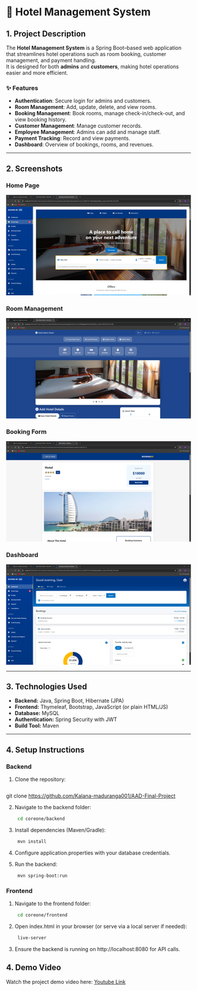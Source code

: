 # 🏨 Hotel Management System

## 1. Project Description
The **Hotel Management System** is a Spring Boot–based web application that streamlines hotel operations such as room booking, customer management, and payment handling.  
It is designed for both **admins** and **customers**, making hotel operations easier and more efficient.

### ✨ Features
- **Authentication**: Secure login for admins and customers.
- **Room Management**: Add, update, delete, and view rooms.
- **Booking Management**: Book rooms, manage check-in/check-out, and view booking history.
- **Customer Management**: Manage customer records.
- **Employee Management**: Admins can add and manage staff.
- **Payment Tracking**: Record and view payments.
- **Dashboard**: Overview of bookings, rooms, and revenues.

---

## 2. Screenshots

### Home Page  
![Home Page](https://raw.githubusercontent.com/Kalana-maduranga001/AAD-Final-Project/refs/heads/main/FrountEnd/screenshort/2.PNG)

### Room Management  
![Room Management](https://raw.githubusercontent.com/Kalana-maduranga001/AAD-Final-Project/refs/heads/main/FrountEnd/screenshort/3.PNG)

### Booking Form  
![Booking Form](https://raw.githubusercontent.com/Kalana-maduranga001/AAD-Final-Project/refs/heads/main/FrountEnd/screenshort/5.PNG)

### Dashboard  
![Dashboard](https://raw.githubusercontent.com/Kalana-maduranga001/AAD-Final-Project/refs/heads/main/FrountEnd/screenshort/1.PNG)

---

## 3. Technologies Used
- **Backend:** Java, Spring Boot, Hibernate (JPA)
- **Frontend:** Thymeleaf, Bootstrap, JavaScript (or plain HTML/JS)
- **Database:** MySQL
- **Authentication:** Spring Security with JWT
- **Build Tool:** Maven

---

## 4. Setup Instructions
### Backend
1. Clone the repository:
   ```bash
  git clone https://github.com/Kalana-maduranga001/AAD-Final-Project
  
2. Navigate to the backend folder:
   ```bash
    cd coreone/backend

3. Install dependencies (Maven/Gradle):
   ```bash
    mvn install

4. Configure application.properties with your database credentials.

5. Run the backend:
   ```bash
    mvn spring-boot:run

### Frontend

1. Navigate to the frontend folder:
   ```bash
    cd coreone/frontend

2. Open index.html in your browser (or serve via a local server if needed):
   ```bash
    live-server

3. Ensure the backend is running on http://localhost:8080 for API calls.

## 4. Demo Video
Watch the project demo video here: [Youtube Link](https://www.youtube.com/watch?v=fbbNRNAX2Yk)
